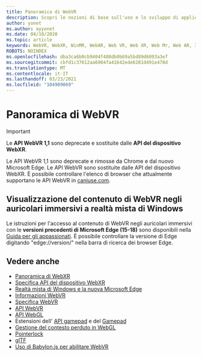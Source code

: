 ```yaml
---
title: Panoramica di WebVR
description: Scopri le nozioni di base sull'uso e lo sviluppo di applicazioni WebVR in esecuzione su cuffie immersive a realtà mista di Windows.
author: yonet
ms.author: ayyonet
ms.date: 04/10/2020
ms.topic: article
keywords: WebVR, WebXR, WinMR, WebAR, Web VR, Web XR, Web Mr, Web AR, 360, 360 video, 360 video, 360 Photo, 360 photos, 360 content, immersive Web, immersiveweb, IW
ROBOTS: NOINDEX
ms.openlocfilehash: dba3ca6b0cb9404f488db0b69a5bd89d6093a3ef
ms.sourcegitcommit: cbfd1c37612aa6904fa41642ede6281d491e478d
ms.translationtype: MT
ms.contentlocale: it-IT
ms.lasthandoff: 03/23/2021
ms.locfileid: "104909069"
---
```

# <a name="webvr-overview"></a>Panoramica di WebVR

> [!IMPORTANT]
> Le **API WebVR 1,1** sono deprecate e sostituite dalle **API del dispositivo WebXR**.

Le API WebVR 1,1 sono deprecate e rimosse da Chrome e dal nuovo Microsoft Edge. Le API WebVR sono sostituite dalle API del dispositivo WebXR. È possibile controllare l'elenco di browser che attualmente supportano le API WebVR in [caniuse.com](https://caniuse.com/#search=webvr).

## <a name="viewing-webvr-content-in-windows-mixed-reality-immersive-headsets"></a>Visualizzazione del contenuto di WebVR negli auricolari immersivi a realtà mista di Windows

Le istruzioni per l'accesso al contenuto di WebVR negli auricolari immersivi con le **versioni precedenti di Microsoft Edge (15-18)** sono disponibili nella [Guida per gli appassionati](/windows/mixed-reality/enthusiast-guide/webvr). È possibile controllare la versione di Edge digitando "edge://version/" nella barra di ricerca dei browser Edge.

## <a name="see-also"></a>Vedere anche

* [Panoramica di WebXR](webxr-overview.md)
* [Specifica API del dispositivo WebXR](https://immersive-web.github.io/webxr/)
* [Realtà mista di Windows e la nuova Microsoft Edge](/windows/mixed-reality/new-microsoft-edge)
* [Informazioni WebVR](https://webvr.info)
* [Specifica WebVR](https://w3c.github.io/webvr/)
* [API WebVR](/previous-versions//mt806281(v=vs.85))
* [API WebGL](/previous-versions/windows/internet-explorer/ie-developer/dev-guides/bg182648(v=vs.85))
* Estensioni dell' [API gamepad](https://msdn.microsoft.com/library/dn743630(v=vs.85).aspx) e del [Gamepad](https://w3c.github.io/gamepad/extensions.html)
* [Gestione del contesto perduto in WebGL](https://www.khronos.org/webgl/wiki/HandlingContextLost)
* [Pointerlock](https://www.w3.org/TR/pointerlock/)
* [glTF](https://www.khronos.org/gltf)
* [Uso di Babylon.js per abilitare WebVR](/windows/uwp/get-started/adding-webvr-to-a-babylonjs-game)
